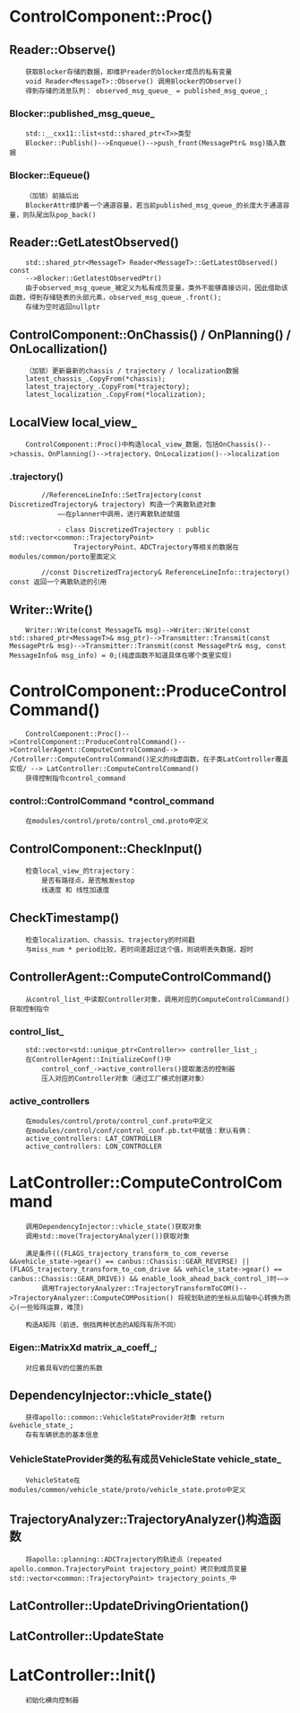 # ControlComponent::Proc()
## Reader::Observe()
        获取Blocker存储的数据，即维护reader的blocker成员的私有变量
        void Reader<MessageT>::Observe() 调用Blocker的Observe()
        得到存储的消息队列： observed_msg_queue_ = published_msg_queue_;

### Blocker::published_msg_queue_
        std::__cxx11::list<std::shared_ptr<T>>类型
        Blocker::Publish()-->Enqueue()-->push_front(MessagePtr& msg)插入数据

### Blocker::Equeue()
        （加锁）前插后出
        BlockerAttr维护着一个通道容量，若当前published_msg_queue_的长度大于通道容量，则队尾出队pop_back()

## Reader::GetLatestObserved()
        std::shared_ptr<MessageT> Reader<MessageT>::GetLatestObserved() const
        -->Blocker::GetlatestObservedPtr()
        由于observed_msg_queue_被定义为私有成员变量，类外不能够直接访问，因此借助该函数，得到存储链表的头部元素，observed_msg_queue_.front();
        存储为空时返回nullptr

## ControlComponent::OnChassis() / OnPlanning() / OnLocallization()
        （加锁）更新最新的chassis / trajectory / localization数据
        latest_chassis_.CopyFrom(*chassis);
        latest_trajectory_.CopyFrom(*trajectory);
        latest_localization_.CopyFrom(*localization);

## LocalView local_view_
        ControlComponent::Proc()中构造local_view_数据，包括OnChassis()-->chassis、OnPlanning()-->trajectory、OnLocalization()-->localization

### .trajectory() 
            //ReferenceLineInfo::SetTrajectory(const DiscretizedTrajectory& trajectory) 构造一个离散轨迹对象
                ——在planner中调用，进行离散轨迹赋值

                · class DiscretizedTrajectory : public std::vector<common::TrajectoryPoint>
                    TrajectoryPoint、ADCTrajectory等相关的数据在modules/common/porto里面定义

            //const DiscretizedTrajectory& ReferenceLineInfo::trajectory() const 返回一个离散轨迹的引用

## Writer::Write()
        Writer::Write(const MessageT& msg)-->Writer::Write(const std::shared_ptr<MessageT>& msg_ptr)-->Transmitter::Transmit(const MessagePtr& msg)-->Transmitter::Transmit(const MessagePtr& msg, const MessageInfo& msg_info) = 0;(纯虚函数不知道具体在哪个类里实现)

# ControlComponent::ProduceControlCommand()
        ControlComponent::Proc()-->ControlComponent::ProduceControlCommand()-->ControllerAgent::ComputeControlCommand--> /Cotroller::ComputeControlCommand()定义的纯虚函数，在子类LatController覆盖实现/ --> LatController::ComputeControlCommand()
        获得控制指令control_command

### control::ControlCommand *control_command
        在modules/control/proto/control_cmd.proto中定义

## ControlComponent::CheckInput()
        检查local_view_的trajectory：
            是否有路径点，是否触发estop
            线速度 和 线性加速度

## CheckTimestamp()
        检查localization、chassis、trajectory的时间戳
        与miss_num * period比较，若时间差超过这个值，则说明丢失数据，超时

## ControllerAgent::ComputeControlCommand()
        从control_list_中读取Controller对象，调用对应的ComputeControlCommand()获取控制指令

### control_list_
        std::vector<std::unique_ptr<Controller>> controller_list_;
        在ControllerAgent::InitializeConf()中
            control_conf_->active_controllers()提取激活的控制器
            压入对应的Controller对象（通过工厂模式创建对象）

### active_controllers
        在modules/control/proto/control_conf.proto中定义
        在modules/control/conf/control_conf.pb.txt中赋值：默认有俩：
        active_controllers: LAT_CONTROLLER
        active_controllers: LON_CONTROLLER

# LatController::ComputeControlCommand

        调用DependencyInjector::vhicle_state()获取对象
        调用std::move(TrajectoryAnalyzer())获取对象

        满足条件(((FLAGS_trajectory_transform_to_com_reverse &&vehicle_state->gear() == canbus::Chassis::GEAR_REVERSE) ||(FLAGS_trajectory_transform_to_com_drive && vehicle_state->gear() == canbus::Chassis::GEAR_DRIVE)) && enable_look_ahead_back_control_)时——>
            调用TrajectoryAnalyzer::TrajectoryTransformToCOM()-->TrajectoryAnalyzer::ComputeCOMPosition() 将规划轨迹的坐标从后轴中心转换为质心(一些矩阵运算，难顶)

        构造A矩阵（前进、倒挡两种状态的A矩阵有所不同）

### Eigen::MatrixXd matrix_a_coeff_;
        对应着具有V的位置的系数 

## DependencyInjector::vhicle_state()
        获得apollo::common::VehicleStateProvider对象 return &vehicle_state_;
        存有车辆状态的基本信息

### VehicleStateProvider类的私有成员VehicleState vehicle_state_
        VehicleState在modules/common/vehicle_state/proto/vehicle_state.proto中定义

## TrajectoryAnalyzer::TrajectoryAnalyzer()构造函数
        将apollo::planning::ADCTrajectory的轨迹点（repeated apollo.common.TrajectoryPoint trajectory_point）拷贝到成员变量std::vector<common::TrajectoryPoint> trajectory_points_中

## LatController::UpdateDrivingOrientation()

## 

## LatController::UpdateState

# LatController::Init()
        初始化横向控制器

